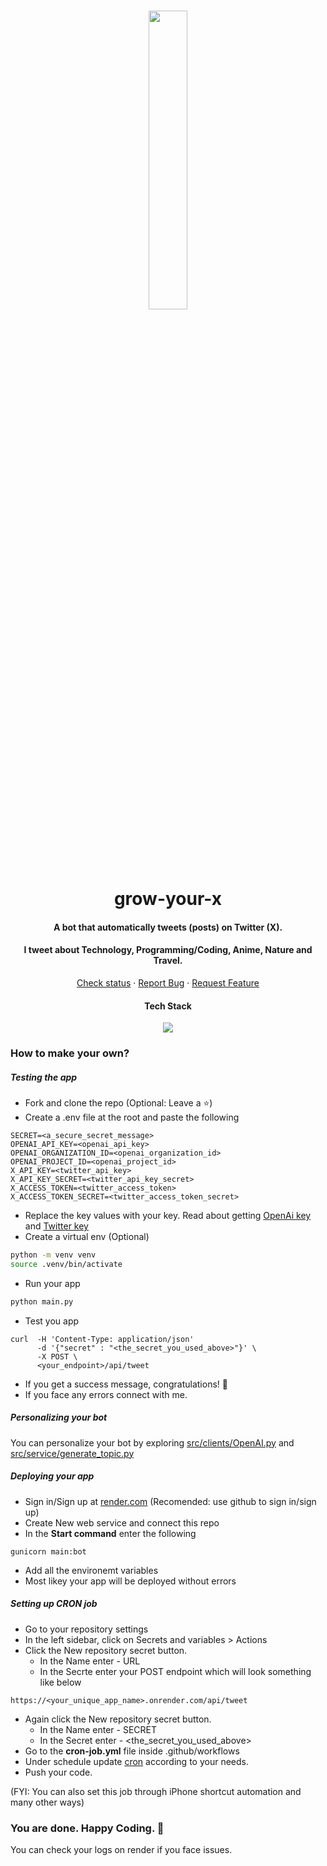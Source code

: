 <br/>

<p align="center">
  <img src="https://github.com/aditeyaS/grow-your-x/blob/main/img/logo.png" width="35%" />
  <h1 align="center">grow-your-x</h1>
  <h4 align="center">A bot that automatically tweets (posts) on Twitter (X).</h4>
  <h4 align="center">I tweet about Technology, Programming/Coding, Anime, Nature and Travel.</h4>
   <p align="center">
    <a href="https://github.com/aditeyaS/grow-your-x/actions">Check status</a>
    ·
    <a href="https://github.com/aditeyaS/grow-your-x/issues/new">Report Bug</a>
    ·
    <a href="https://github.com/aditeyaS/grow-your-x/issues/new">Request Feature</a>
  </p>
  <div>
    <h4 align="center">Tech Stack</h4>
    <p align="center">
      <a href="https://aditeya.me">
        <img src="https://skillicons.dev/icons?i=py,flask,postman,bots,figma,twitter,vscode,github" />
      </a>
    </p>
  </div>
</p>

### How to make your own?

##### Testing the app

- Fork and clone the repo (Optional: Leave a ⭐)
- Create a .env file at the root and paste the following

```
SECRET=<a_secure_secret_message>
OPENAI_API_KEY=<openai_api_key>
OPENAI_ORGANIZATION_ID=<openai_organization_id>
OPENAI_PROJECT_ID=<openai_project_id>
X_API_KEY=<twitter_api_key>
X_API_KEY_SECRET=<twitter_api_key_secret>
X_ACCESS_TOKEN=<twitter_access_token>
X_ACCESS_TOKEN_SECRET=<twitter_access_token_secret>
```

- Replace the key values with your key. Read about getting [OpenAi key](https://platform.openai.com/docs/overview) and [Twitter key](https://developer.x.com/en/docs/twitter-api/getting-started/getting-access-to-the-twitter-api)
- Create a virtual env (Optional)

```bash
python -m venv venv
source .venv/bin/activate
```

- Run your app

```bash
python main.py
```

- Test you app

```
curl  -H 'Content-Type: application/json'
      -d '{"secret" : "<the_secret_you_used_above>"}' \
      -X POST \
      <your_endpoint>/api/tweet
```

- If you get a success message, congratulations! 🎉
- If you face any errors connect with me.

##### Personalizing your bot

You can personalize your bot by exploring [src/clients/OpenAI.py](https://github.com/aditeyaS/grow-your-x/blob/main/src/clients/OpenAI.py) and [src/service/generate_topic.py](https://github.com/aditeyaS/grow-your-x/blob/main/src/service/generate_topic.py)

##### Deploying your app

- Sign in/Sign up at [render.com](https://render.com/) (Recomended: use github to sign in/sign up)
- Create New web service and connect this repo
- In the **Start command** enter the following

```
gunicorn main:bot
```

- Add all the environemt variables
- Most likey your app will be deployed without errors

##### Setting up CRON job

- Go to your repository settings
- In the left sidebar, click on Secrets and variables > Actions
- Click the New repository secret button.
  - In the Name enter - URL
  - In the Secrte enter your POST endpoint which will look something like below

```
https://<your_unique_app_name>.onrender.com/api/tweet
```

- Again click the New repository secret button.
  - In the Name enter - SECRET
  - In the Secret enter - <the_secret_you_used_above>
- Go to the **cron-job.yml** file inside .github/workflows
- Under schedule update [cron](http://www.cronmaker.com/) according to your needs.
- Push your code.

(FYI: You can also set this job through iPhone shortcut automation and many other ways)

### You are done. Happy Coding. 🎉

You can check your logs on render if you face issues.
